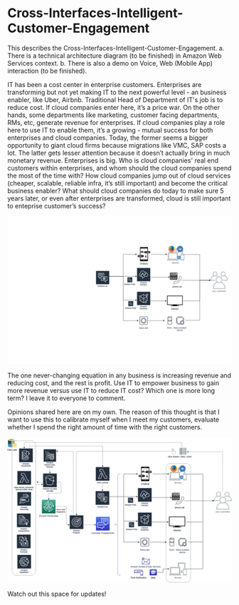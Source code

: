 # Cross-Interfaces-Intelligent-Customer-Engagement


This describes the Cross-Interfaces-Intelligent-Customer-Engagement. 
a. There is a technical architecture diagram (to be finished) in Amazon Web Services context. 
b. There is also a demo on Voice, Web (Mobile App) interaction (to be finished).

IT has been a cost center in enterprise customers. Enterprises are transforming but not yet making IT to the next powerful level - an business enabler, like Uber, Airbnb. Traditional Head of Department of IT's job is to reduce cost. If cloud companies enter here, it’s a price war. On the other hands, some departments like marketing, customer facing departments, RMs, etc, generate revenue for enterprises. If cloud companies play a role here to use IT to enable them, it’s a growing - mutual success for both enterprises and cloud companies. Today, the former seems a bigger opportunity to giant cloud firms because migrations like VMC, SAP costs a lot. The latter gets lesser attention because it doesn’t actually bring in much monetary revenue. Enterprises is big. Who is cloud companies' real end customers within enterprises, and whom should the cloud companies spend the most of the time with? How cloud companies jump out of cloud services (cheaper, scalable, reliable infra, it’s still important) and become the critical business enabler? What should cloud companies do today to make sure 5 years later, or even after enterprises are transformed, cloud is still important to enteprise customer’s success?

![Cross-Interfaces-Intelligent-Customer-Engagement.gif](Cross-Interfaces-Intelligent-Customer-Engagement.gif)

The one never-changing equation in any business is increasing revenue and reducing cost, and the rest is profit. Use IT to empower business to gain more revenue versus use IT to reduce IT cost? Which one is more long term? I leave it to everyone to comment.

Opinions shared here are on my own. The reason of this thought is that I want to use this to calibrate myself when I meet my customers, evaluate whether I spend the right amount of time with the right customers.


![Cross-Interfaces-Intelligent-Customer-Engagement.png](Cross-Interfaces-Intelligent-Customer-Engagement.png)


Watch out this space for updates!


